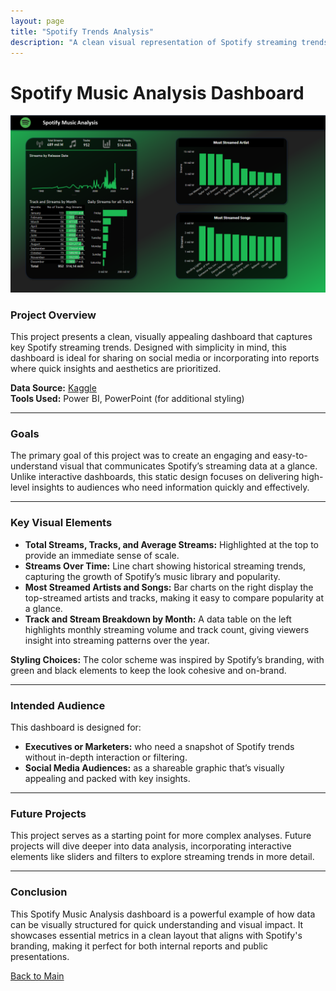 ```yaml
---
layout: page
title: "Spotify Trends Analysis"
description: "A clean visual representation of Spotify streaming trends for sharing on social media and reports."
---
```


# Spotify Music Analysis Dashboard

![Spotify Dashboard](/assets/img/Main.png)

### Project Overview

This project presents a clean, visually appealing dashboard that captures key Spotify streaming trends. Designed with simplicity in mind, this dashboard is ideal for sharing on social media or incorporating into reports where quick insights and aesthetics are prioritized.

**Data Source:** [Kaggle]([https://www.kaggle.com/datasets/nelgiriyewithana/top-spotify-songs-2023])  
**Tools Used:** Power BI, PowerPoint (for additional styling)

---

### Goals

The primary goal of this project was to create an engaging and easy-to-understand visual that communicates Spotify’s streaming data at a glance. Unlike interactive dashboards, this static design focuses on delivering high-level insights to audiences who need information quickly and effectively.

---

### Key Visual Elements

- **Total Streams, Tracks, and Average Streams:** Highlighted at the top to provide an immediate sense of scale.
- **Streams Over Time:** Line chart showing historical streaming trends, capturing the growth of Spotify’s music library and popularity.
- **Most Streamed Artists and Songs:** Bar charts on the right display the top-streamed artists and tracks, making it easy to compare popularity at a glance.
- **Track and Stream Breakdown by Month:** A data table on the left highlights monthly streaming volume and track count, giving viewers insight into streaming patterns over the year.

**Styling Choices:** The color scheme was inspired by Spotify’s branding, with green and black elements to keep the look cohesive and on-brand.

---

### Intended Audience

This dashboard is designed for:
- **Executives or Marketers:** who need a snapshot of Spotify trends without in-depth interaction or filtering.
- **Social Media Audiences:** as a shareable graphic that’s visually appealing and packed with key insights.

---

### Future Projects

This project serves as a starting point for more complex analyses. Future projects will dive deeper into data analysis, incorporating interactive elements like sliders and filters to explore streaming trends in more detail.

---

### Conclusion

This Spotify Music Analysis dashboard is a powerful example of how data can be visually structured for quick understanding and visual impact. It showcases essential metrics in a clean layout that aligns with Spotify's branding, making it perfect for both internal reports and public presentations.

[Back to Main](/first-portfolio)
